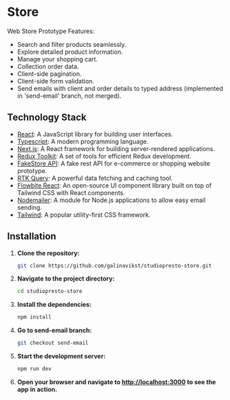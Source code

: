 # Store
Web Store Prototype Features:
  - Search and filter products seamlessly.
  - Explore detailed product information.
  - Manage your shopping cart.
  - Collection order data.
  - Client-side pagination.
  - Client-side form validation.
  - Send emails with client and order details to typed address (implemented in 'send-email' branch, not merged).


## Technology Stack

- [React](https://reactjs.org/): A JavaScript library for building user interfaces.
- [Typescript](https://www.typescriptlang.org/): A modern programming language.
- [Next.js](https://nextjs.org/): A React framework for building server-rendered applications.
- [Redux Toolkit](https://redux-toolkit.js.org/): A set of tools for efficient Redux development.
- [FakeStore API](https://fakestoreapi.com/): A fake rest API for e-commerce or shopping website prototype.
- [RTK Query](https://redux-toolkit.js.org/rtk-query/overview): A powerful data fetching and caching tool.
- [Flowbite React](https://www.flowbite-react.com/): An open-source UI component library built on top of Tailwind CSS with React components.
- [Nodemailer](https://nodemailer.com/): A module for Node.js applications to allow easy email sending.
- [Tailwind](https://tailwindcss.com/): A popular utility-first CSS framework.

## Installation

1. **Clone the repository:**

    ```bash
    git clone https://github.com/galinavikst/studiopresto-store.git
    ```

2. **Navigate to the project directory:**

    ```bash
    cd studiopresto-store
    ```

3. **Install the dependencies:**

    ```bash
    npm install
    ```

4. **Go to send-email branch:**

    ```bash
    git checkout send-email
    ```
    
5. **Start the development server:**

    ```bash
    npm run dev
    ```

5. **Open your browser and navigate to [http://localhost:3000](http://localhost:3000) to see the app in action.**




